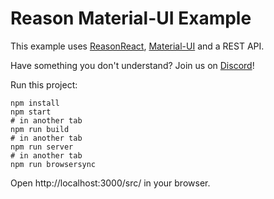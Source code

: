 # Reason Material-UI Example

This example uses [ReasonReact](https://github.com/reasonml/reason-react), [Material-UI](http://www.material-ui.com/) and a REST API.

Have something you don't understand? Join us on [Discord](https://discord.gg/reasonml)!

Run this project:

```
npm install
npm start
# in another tab
npm run build
# in another tab
npm run server
# in another tab
npm run browsersync
```

Open http://localhost:3000/src/ in your browser.
